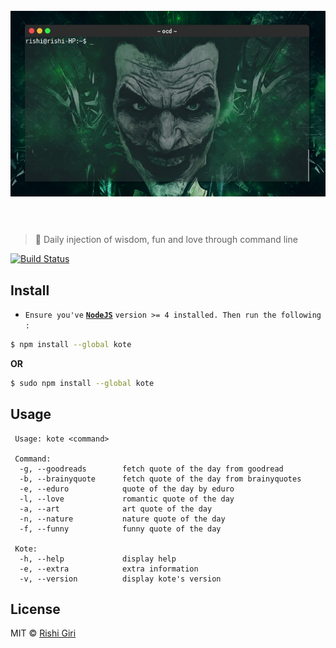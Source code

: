 <h1 align="center">
	<br>
	<img width="560" src="media/kote.gif" alt="nist">
	<br>
	<br>
</h1>

> :tada: Daily injection of wisdom, fun and love through command line

[![Build Status](https://travis-ci.org/CodeDotJS/kote.svg?branch=master)](https://travis-ci.org/CodeDotJS/kote)

## Install

- `Ensure you've` __[`NodeJS`](http://nodejs.org)__ `version >= 4 installed. Then run the following :`

```sh
$ npm install --global kote
```
__OR__
```sh
$ sudo npm install --global kote
```

## Usage

```
 Usage: kote <command>

 Command: 
  -g, --goodreads        fetch quote of the day from goodread       
  -b, --brainyquote      fetch quote of the day from brainyquotes   
  -e, --eduro            quote of the day by eduro                  
  -l, --love             romantic quote of the day                  
  -a, --art              art quote of the day                       
  -n, --nature           nature quote of the day                    
  -f, --funny            funny quote of the day                     

 Kote: 
  -h, --help             display help
  -e, --extra            extra information
  -v, --version          display kote's version
```

## License

MIT &copy; [Rishi Giri](http://rishigiri.com)
